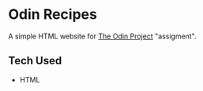 # Odin Recipes

A simple HTML website for [The Odin Project](https://www.theodinproject.com/lessons/foundations-recipes) "assigment".

## Tech Used

- HTML
